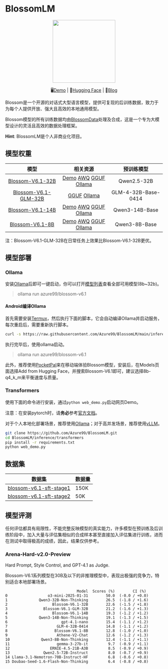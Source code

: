 # BlossomLM

<p align="center">
    <img src="https://www.rainng.com/wp-content/uploads/2024/04/logo-blossom.jpg" width="200"/>
<p>

<p align="center">
    🖥️<a
        href="https://blossom-chat.com/">Demo</a>&nbsp|&nbsp🤗<a
        href="https://huggingface.co/Azure99">Hugging Face</a>&nbsp|&nbsp📑<a href="https://www.rainng.com/blossom-llm/">Blog</a>
</p>

Blossom是一个开源的对话式大型语言模型，提供可复现的后训练数据，致力于为每个人提供开放、强大且高效的本地通用模型。

Blossom模型的所有训练数据均由[BlossomData](https://github.com/Azure99/BlossomData)处理及合成，这是一个专为大模型设计的灵活且高效的数据处理框架。

**Hint**: BlossomLM是个人非商业化项目。

## 模型权重

|                             模型                             |                           相关资源                           |     预训练模型      |
| :----------------------------------------------------------: | :----------------------------------------------------------: | :-----------------: |
| [Blossom-V6.1-32B](https://huggingface.co/Azure99/Blossom-V6.1-32B) | [Demo](https://huggingface.co/spaces/Azure99/Blossom-V6.1-32B-AWQ-Demo) [AWQ](https://huggingface.co/Azure99/Blossom-V6.1-32B-AWQ) [GGUF](https://huggingface.co/Azure99/Blossom-V6.1-32B-GGUF) [Ollama](https://ollama.com/azure99/blossom-v6.1:32b) |     Qwen2.5-32B     |
| [Blossom-V6.1-GLM-32B](https://huggingface.co/Azure99/Blossom-V6.1-GLM-32B) | [GGUF](https://huggingface.co/Azure99/Blossom-V6.1-GLM-32B-GGUF) [Ollama](https://ollama.com/azure99/blossom-v6.1:glm-32b) | GLM-4-32B-Base-0414 |
| [Blossom-V6.1-14B](https://huggingface.co/Azure99/Blossom-V6.1-14B) | [Demo](https://huggingface.co/spaces/Azure99/Blossom-V6.1-14B-Demo) [AWQ](https://huggingface.co/Azure99/Blossom-V6.1-14B-AWQ) [GGUF](https://huggingface.co/Azure99/Blossom-V6.1-14B-GGUF) [Ollama](https://ollama.com/azure99/blossom-v6.1:14b) |   Qwen3-14B-Base    |
| [Blossom-V6.1-8B](https://huggingface.co/Azure99/Blossom-V6.1-8B) | [Demo](https://huggingface.co/spaces/Azure99/Blossom-V6.1-8B-Demo) [AWQ](https://huggingface.co/Azure99/Blossom-V6.1-8B-AWQ) [GGUF](https://huggingface.co/Azure99/Blossom-V6.1-8B-GGUF) [Ollama](https://ollama.com/azure99/blossom-v6.1:7b) |    Qwen3-8B-Base    |

注：Blossom-V6.1-GLM-32B在日常任务上效果比Blossom-V6.1-32B更优。

## 模型部署

### Ollama

安装[Ollama](https://ollama.com/)后即可一键启动，你可以打开[模型列表](https://ollama.com/azure99/blossom-v6.1)查看全部可用模型(8b~32b)。

> ollama run azure99/blossom-v6.1

#### Android编译Ollama

首先需要安装[Termux](https://termux.dev/en/)，然后执行下面的脚本，它会自动编译Ollama并启动服务，每次重启后，需要重新执行脚本。

```bash
curl -s https://raw.githubusercontent.com/Azure99/BlossomLM/main/inference/ollama/termux.sh | bash
```

执行完毕后，使用ollama启动。

> ollama run azure99/blossom-v6.1

此外，推荐使用[PocketPal](https://github.com/a-ghorbani/pocketpal-ai)来在移动端体验Blossom模型，安装后，在Models页面选择Add from Hugging Face，并搜索Blossom-V6.1即可，建议选择8b-q4_k_m来平衡速度与质量。

### Transformers

使用下面的命令进行安装，通过`python web_demo.py`启动网页Demo。

注意：在安装pytorch时，请**务必**参考[官方文档](https://pytorch.org/get-started/locally/)。

对于个人本地化部署场景，推荐使用[Ollama](https://ollama.com/)；对于高并发场景，推荐使用[vLLM](https://docs.vllm.ai/en/latest/)。

```bash
git clone https://github.com/Azure99/BlossomLM.git
cd BlossomLM/inference/transformers
pip install -r requirements.txt
python web_demo.py
```

## 数据集

| 数据集                                                       | 数据量 |
| ------------------------------------------------------------ | ------ |
| [blossom-v6.1-sft-stage1](https://huggingface.co/datasets/Azure99/blossom-v6.1-sft-stage1) | 150K   |
| [blossom-v6.1-sft-stage2](https://huggingface.co/datasets/Azure99/blossom-v6.1-sft-stage2) | 50K    |

## 模型评测

任何评估都具有局限性，不能完整反映模型的真实能力，许多模型在预训练及后训练阶段中，加入大量与评估集相似的合成样本甚至直接加入评估集进行训练，进而在测试中取得极高的成绩，因此，结果仅供参考。

### Arena-Hard-v2.0-Preview

Hard Prompt, Style Control, and GPT-4.1 as Judge.

Blossom-V6.1系列模型在30B及以下的非推理模型中，表现出极强的竞争力，特别适合本地部署场景。

```
                                Model  Scores (%)        CI (%)
0                  o3-mini-2025-01-31        50.0  (-0.0 / +0.0)
1              Qwen3-32B-Non-Thinking        26.5  (-1.8 / +1.6)
2                    Blossom-V6.1-32B        22.6  (-1.5 / +1.8)
3                Blossom-V6.1-GLM-32B        21.2  (-1.6 / +1.3)
4                    Blossom-V6.1-14B        19.3  (-1.2 / +1.2)
5              Qwen3-14B-Non-Thinking        19.1  (-1.3 / +1.5)
6                        gpt-4.1-nano        15.4  (-1.1 / +1.2)
7                      GLM-4-32B-0414        14.8  (-1.1 / +1.2)
8                     Blossom-V6.1-8B        12.8  (-1.0 / +1.0)
9                      Athene-V2-Chat        12.6  (-1.2 / +1.3)
10              Qwen3-8B-Non-Thinking        12.4  (-1.1 / +1.1)
11                     gemma-3-27b-it         9.7  (-0.9 / +1.1)
12                  ERNIE-4.5-21B-A3B         8.5  (-0.9 / +0.9)
13               Qwen2.5-72B-Instruct         8.0  (-0.7 / +0.9)
14 Llama-3.1-Nemotron-70B-Instruct-HF         6.8  (-0.6 / +0.8)
15 Doubao-Seed-1.6-Flash-Non-Thinking         6.4  (-0.8 / +0.8)
```
